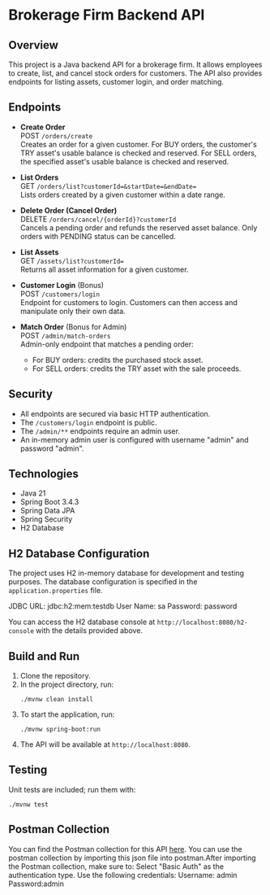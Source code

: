 # Brokerage Firm Backend API

## Overview
This project is a Java backend API for a brokerage firm. It allows employees to create, list, and cancel stock orders for customers. The API also provides endpoints for listing assets, customer login, and order matching.

## Endpoints

- **Create Order**  
  POST `/orders/create`  
  Creates an order for a given customer. For BUY orders, the customer's TRY asset's usable balance is checked and reserved. For SELL orders, the specified asset's usable balance is checked and reserved.

- **List Orders**  
  GET `/orders/list?customerId=&startDate=&endDate=`  
  Lists orders created by a given customer within a date range.

- **Delete Order (Cancel Order)**  
  DELETE `/orders/cancel/{orderId}?customerId`  
  Cancels a pending order and refunds the reserved asset balance. Only orders with PENDING status can be cancelled.

- **List Assets**  
  GET `/assets/list?customerId=`  
  Returns all asset information for a given customer.

- **Customer Login** (Bonus)  
  POST `/customers/login`  
  Endpoint for customers to login. Customers can then access and manipulate only their own data.

- **Match Order** (Bonus for Admin)  
  POST `/admin/match-orders`  
  Admin-only endpoint that matches a pending order:
    - For BUY orders: credits the purchased stock asset.
    - For SELL orders: credits the TRY asset with the sale proceeds.

## Security
- All endpoints are secured via basic HTTP authentication.
- The `/customers/login` endpoint is public.
- The `/admin/**` endpoints require an admin user.
- An in-memory admin user is configured with username "admin" and password "admin".

## Technologies
- Java 21
- Spring Boot 3.4.3
- Spring Data JPA
- Spring Security
- H2 Database

## H2 Database Configuration
The project uses H2 in-memory database for development and testing purposes. The database configuration is specified in the `application.properties` file.

JDBC URL: jdbc:h2:mem:testdb
User Name:	sa
Password:	password 

You can access the H2 database console at `http://localhost:8080/h2-console` with the details provided above.

## Build and Run
1. Clone the repository.
2. In the project directory, run:
   ```
   ./mvnw clean install
   ```
3. To start the application, run:
   ```
   ./mvnw spring-boot:run
   ```
4. The API will be available at `http://localhost:8080`.

## Testing
Unit tests are included; run them with:
```
./mvnw test
```

## Postman Collection
You can find the Postman collection for this API [here](postman_collection.json). You can use the postman collection by importing this json file into postman.After importing the Postman collection, make sure to:
Select "Basic Auth" as the authentication type.
Use the following credentials:
Username: admin  Password:admin
